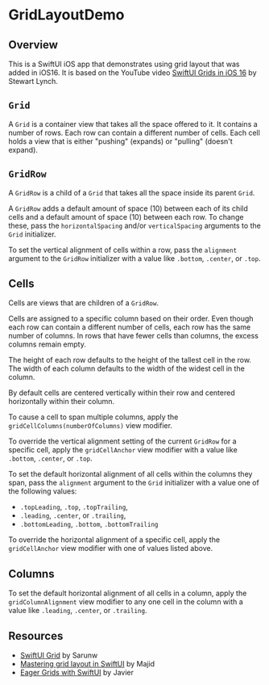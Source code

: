 # GridLayoutDemo

## Overview

This is a SwiftUI iOS app that demonstrates using grid layout
that was added in iOS16.  It is based on the YouTube video
[SwiftUI Grids in iOS 16](https://www.youtube.com/watch?v=ZU_6RejjIKU)
by Stewart Lynch.

## `Grid`

A `Grid` is a container view that takes all the space offered to it.
It contains a number of rows.
Each row can contain a different number of cells.
Each cell holds a view that is either
"pushing" (expands) or "pulling" (doesn't expand).

## `GridRow`

A `GridRow` is a child of a `Grid` that
takes all the space inside its parent `Grid`.

A `GridRow` adds a default amount of space (10)
between each of its child cells
and a default amount of space (10) between each row.
To change these, pass the `horizontalSpacing` and/or `verticalSpacing`
arguments to the `Grid` initializer.

To set the vertical alignment of cells within a row,
pass the `alignment` argument to the `GridRow` initializer
with a value like `.bottom`, `.center`, or `.top`.

## Cells

Cells are views that are children of a `GridRow`.

Cells are assigned to a specific column based on their order.
Even though each row can contain a different number of cells,
each row has the same number of columns.
In rows that have fewer cells than columns,
the excess columns remain empty.

The height of each row defaults to the height of the tallest cell in the row.
The width of each column defaults to the width of the widest cell in the column.

By default cells are centered vertically within their row
and centered horizontally within their column.

To cause a cell to span multiple columns,
apply the `gridCellColumns(numberOfColumns)` view modifier.

To override the vertical alignment setting of the current `GridRow`
for a specific cell, apply the `gridCellAnchor` view modifier
with a value like `.bottom`, `.center`, or `.top`.

To set the default horizontal alignment of all cells
within the columns they span,
pass the `alignment` argument to the `Grid` initializer
with a value one of the following values:

- `.topLeading`, `.top`, `.topTrailing`,
- `.leading`, `.center`, or `.trailing`,
- `.bottomLeading`, `.bottom`, `.bottomTrailing`

To override the horizontal alignment of a specific cell,
apply the `gridCellAnchor` view modifier with one of values listed above.

## Columns

To set the default horizontal alignment of all cells in a column,
apply the `gridColumnAlignment` view modifier to any one cell in the column
with a value like `.leading`, `.center`, or `.trailing`.

## Resources

- [SwiftUI Grid](https://sarunw.com/posts/swiftui-grid/) by Sarunw
- [Mastering grid layout in SwiftUI](https://swiftwithmajid.com/2022/08/10/mastering-grid-layout-in-swiftui/) by Majid
- [Eager Grids with SwiftUI](https://swiftui-lab.com/eager-grids/) by Javier
